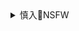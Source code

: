 <details><summary>慎入🔞NSFW</summary>

Not Safe For Work
![](https://upload.wikimedia.org/wikipedia/commons/thumb/d/d3/Biohazard_Symbol_Specification.png/210px-Biohazard_Symbol_Specification.png)

<details><summary><b>风险自理Use At Your Own Risk🈲</summary>

小龍@新刊予約受付中
`EWr203qUEAAu3F1 (600×833)`<br>
![](https://pbs.twimg.com/media/EWr203qUEAAu3F1?format=jpg&name=orig)

モキュモキュ
`EWwklwtXQAEq1cL (495×700)`<br>
![](https://pbs.twimg.com/media/EWwklwtXQAEq1cL?format=png&name=orig)

gggg@4/9〜
`EWvbaVaXkAAo1eX (2749×2682)`<br>
![](https://pbs.twimg.com/media/EWvbaVaXkAAo1eX?format=jpg&name=orig)

そらにゃ。
`EWdMQnIVAAEZZPJ (927×1883)`<br>
![](https://pbs.twimg.com/media/EWdMQnIVAAEZZPJ?format=jpg&name=orig)

`EWhXz41VAAQEfNA (927×1883)`<br>
![](https://pbs.twimg.com/media/EWhXz41VAAQEfNA?format=jpg&name=orig)

コノシゲ
`EWpxD5VU0AA4ZwL (867×1531)`<br>
![](https://pbs.twimg.com/media/EWpxD5VU0AA4ZwL?format=jpg&name=orig)

笹木まる㌠
`EWinanCU0AEhqei (854×1200)`<br>
![](https://pbs.twimg.com/media/EWinanCU0AEhqei?format=jpg&name=orig)

`EWingJNU0AE937n (986×1200)`<br>
![](https://pbs.twimg.com/media/EWingJNU0AE937n?format=jpg&name=orig)

ほ～さく
`EWnW8GBUEAESJUO (1275×1800)`<br>
![](https://pbs.twimg.com/media/EWnW8GBUEAESJUO?format=jpg&name=orig)

Bunny BBW
`EWiOIGrXgAIk7Le (600×598)`<br>
![](https://pbs.twimg.com/media/EWiOIGrXgAIk7Le?format=jpg&name=orig)

`EWiOIlFXkAA20hQ (500×738)`<br>
![](https://pbs.twimg.com/media/EWiOIlFXkAA20hQ?format=jpg&name=orig)

`EWiOI9nXQAAqKqE (465×709)`<br>
![](https://pbs.twimg.com/media/EWiOI9nXQAAqKqE?format=jpg&name=orig)

`EWiOJU9WAAYwcyB (500×737)`<br>
![](https://pbs.twimg.com/media/EWiOJU9WAAYwcyB?format=jpg&name=orig)

hews
`EWpDXfgVAAAi1mF (3350×4096)`<br>
![](https://pbs.twimg.com/media/EWpDXfgVAAAi1mF?format=jpg&name=orig)

jam-orbital
`EWol8XyWsAYzgZG (890×1054)`<br>
![](https://pbs.twimg.com/media/EWol8XyWsAYzgZG?format=jpg&name=orig)

`EWomQw8WoAEZoBo (936×935)`<br>
![](https://pbs.twimg.com/media/EWomQw8WoAEZoBo?format=jpg&name=orig)

Cj
`EWoyVJUUMAImBcW (2388×1668)`<br>
![](https://pbs.twimg.com/media/EWoyVJUUMAImBcW?format=jpg&name=orig)

そらにゃ。
`1586773182 (1500×500)`<br>
![](https://pbs.twimg.com/profile_banners/2874129570/1586773182)

`EWvlHCdXQAAAiMm (1000×667)`<br>
![](https://pbs.twimg.com/media/EWvlHCdXQAAAiMm?format=jpg&name=orig)

`EWvLkK_XsAAbVP7 (1600×1200)`<br>
![](https://pbs.twimg.com/media/EWvLkK_XsAAbVP7?format=jpg&name=orig)

`EWvGmTwXQAIJgK0 (667×1000)`<br>
![](https://pbs.twimg.com/media/EWvGmTwXQAIJgK0?format=jpg&name=orig)

`EWrVbsiVcAAUTmg (800×1200)`<br>
![](https://pbs.twimg.com/media/EWrVbsiVcAAUTmg?format=jpg&name=orig)

`EWpeezKVcAAwb1_ (1200×800)`<br>
![](https://pbs.twimg.com/media/EWpeezKVcAAwb1_?format=jpg&name=orig)

`EWpQS81UwAAerH_ (1920×1440)`<br>
![](https://pbs.twimg.com/media/EWpQS81UwAAerH_?format=jpg&name=orig)

`EWZx6M1U0AAIKP1 (1440×984)`<br>
![](https://pbs.twimg.com/media/EWZx6M1U0AAIKP1?format=jpg&name=orig)

酒乱にゃま
`EWwdvZoXkAAo8hS (1364×2048)`<br>
![](https://pbs.twimg.com/media/EWwdvZoXkAAo8hS?format=jpg&name=orig)

くろえべいびー
`EWw8OlHWkAE6Efr (1536×2048)`<br>
![](https://pbs.twimg.com/media/EWw8OlHWkAE6Efr?format=jpg&name=orig)

つばさ
`EVucS04UYAEApWS (2048×1366)`<br>
![](https://pbs.twimg.com/media/EVucS04UYAEApWS?format=jpg&name=orig)

`EVucS08UcAA2Hrr (1366×2048)`<br>
![](https://pbs.twimg.com/media/EVucS08UcAA2Hrr?format=jpg&name=orig)

コスプレ同人サークル　コスハメッ！
`EWgU3n9VcAA4Vr- (1536×2048)`<br>
![](https://pbs.twimg.com/media/EWgU3n9VcAA4Vr-?format=jpg&name=orig)

`EWgU3n7UMAAT4YO (1536×2048)`<br>
![](https://pbs.twimg.com/media/EWgU3n7UMAAT4YO?format=jpg&name=orig)

`EWgU3n_UcAALEyG (1536×2048)`<br>
![](https://pbs.twimg.com/media/EWgU3n_UcAALEyG?format=jpg&name=orig)

`EWgU3pNVcAA2GnG (1536×2048)`<br>
![](https://pbs.twimg.com/media/EWgU3pNVcAA2GnG?format=jpg&name=orig)

`EWN4UY_U0AAjern (768×1024)`<br>
![](https://pbs.twimg.com/media/EWN4UY_U0AAjern?format=jpg&name=orig)

`EWN4UbxUMAAV-q_ (1536×2048)`<br>
![](https://pbs.twimg.com/media/EWN4UbxUMAAV-q_?format=jpg&name=orig)

`EWN4UaHUMAUcuJZ (1536×2048)`<br>
![](https://pbs.twimg.com/media/EWN4UaHUMAUcuJZ?format=jpg&name=orig)

</details>
</details>

